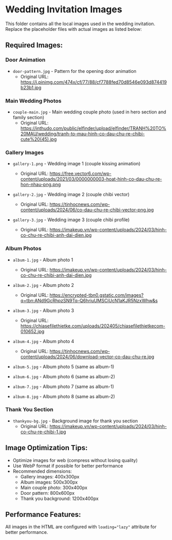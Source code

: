 # Wedding Invitation Images

This folder contains all the local images used in the wedding invitation. Replace the placeholder files with actual images as listed below:

## Required Images:

### Door Animation
- `door-pattern.jpg` - Pattern for the opening door animation
  - Original URL: https://i.pinimg.com/474x/cf/77/88/cf7788fed70d8546e093d874419b23b1.jpg

### Main Wedding Photos
- `couple-main.jpg` - Main wedding couple photo (used in hero section and family section)
  - Original URL: https://inthudo.com/public/elfinder/upload/elfinder/TRANH%20TO%20MAU/wedding/tranh-to-mau-hinh-co-dau-chu-re-chibi-cute%20(45).jpg

### Gallery Images
- `gallery-1.png` - Wedding image 1 (couple kissing animation)
  - Original URL: https://free.vector6.com/wp-content/uploads/2021/03/0000000003-hoat-hinh-co-dau-chu-re-hon-nhau-png.png

- `gallery-2.jpg` - Wedding image 2 (couple chibi vector)
  - Original URL: https://tinhocnews.com/wp-content/uploads/2024/06/co-dau-chu-re-chibi-vector-png.jpg

- `gallery-3.jpg` - Wedding image 3 (couple chibi profile)
  - Original URL: https://imakeup.vn/wp-content/uploads/2024/03/hinh-co-chu-re-chibi-anh-dai-dien.jpg

### Album Photos
- `album-1.jpg` - Album photo 1
  - Original URL: https://imakeup.vn/wp-content/uploads/2024/03/hinh-co-chu-re-chibi-anh-dai-dien.jpg

- `album-2.jpg` - Album photo 2
  - Original URL: https://encrypted-tbn0.gstatic.com/images?q=tbn:ANd9GcRhpzSN9Tq-Q6hriuUMSCiUcN1aKJR5NzxWhw&s

- `album-3.jpg` - Album photo 3
  - Original URL: https://chiasefilethietke.com/uploads/202405/chiasefilethietkecom-010652.jpg

- `album-4.jpg` - Album photo 4
  - Original URL: https://tinhocnews.com/wp-content/uploads/2024/06/download-vector-co-dau-chu-re.jpg

- `album-5.jpg` - Album photo 5 (same as album-1)
- `album-6.jpg` - Album photo 6 (same as album-2)
- `album-7.jpg` - Album photo 7 (same as album-1)
- `album-8.jpg` - Album photo 8 (same as album-2)

### Thank You Section
- `thankyou-bg.jpg` - Background image for thank you section
  - Original URL: https://imakeup.vn/wp-content/uploads/2024/03/hinh-co-chu-re-chibi-1.jpg

## Image Optimization Tips:
- Optimize images for web (compress without losing quality)
- Use WebP format if possible for better performance
- Recommended dimensions:
  - Gallery images: 400x300px
  - Album images: 500x300px
  - Main couple photo: 300x400px
  - Door pattern: 800x600px
  - Thank you background: 1200x400px

## Performance Features:
All images in the HTML are configured with `loading="lazy"` attribute for better performance.
